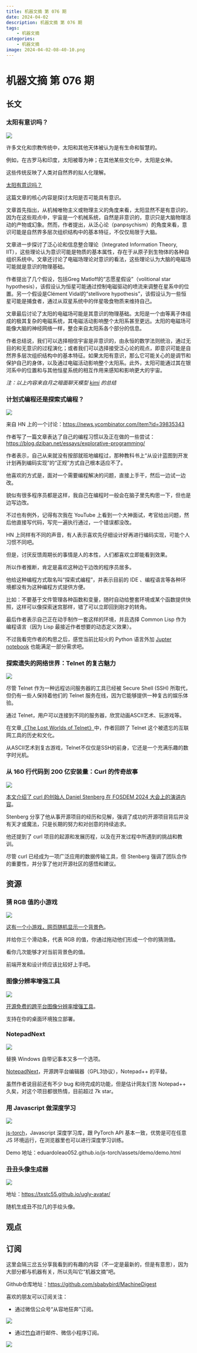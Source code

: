 ```yaml
---
title: 机器文摘 第 076 期
date: 2024-04-02
description: 机器文摘 第 076 期
tags: 
    - 机器文摘
categories:
    - 机器文摘
image: 2024-04-02-08-40-10.png
---
```

# 机器文摘 第 076 期

## 长文
### 太阳有意识吗？
![](2024-04-02-08-40-10.png)

许多文化和宗教传统中，太阳和其他天体被认为是有生命和智慧的。

例如，在古罗马和印度，太阳被尊为神；在其他某些文化中，太阳是女神。

这些传统反映了人类对自然界的拟人化理解。

[太阳有意识吗？](https://www.sheldrake.org/files/pdfs/papers/Is_the_Sun_Conscious.pdf)

这篇文章的核心内容是探讨太阳是否可能具有意识。

文章首先指出，从机械唯物主义或物理主义的角度来看，太阳显然不是有意识的，因为在这些观点中，宇宙是一个机械系统，自然是非意识的，意识只是大脑物理活动的产物或幻象。然而，作者提出，从泛心论（panpsychism）的角度来看，意识可能是自然界多层次组织结构中的基本特征，不仅仅局限于大脑。

文章进一步探讨了泛心论和信息整合理论（Integrated Information Theory, IIT），这些理论认为意识可能是物质的基本属性，存在于从原子到生物体的各种自组织系统中。文章还讨论了电磁场理论对意识的看法，这些理论认为大脑的电磁场可能就是意识的物理基础。

作者提出了几个假设，包括Greg Matloff的“志愿星假设”（volitional star hypothesis），该假设认为恒星可能通过控制电磁驱动的喷流来调整在星系中的位置。另一个假设是Clément Vidal的“stellivore hypothesis”，该假设认为一些恒星可能是捕食者，通过从双星系统中的伴星吸食物质来维持自己。

文章最后讨论了太阳的电磁场可能是其意识的物理基础。太阳是一个由等离子体组成的极其复杂的电磁系统，其电磁活动影响整个太阳系甚至更远。太阳的电磁场可能像大脑的神经网络一样，整合来自太阳系各个部分的信息。

作者总结说，我们可以选择相信宇宙是非意识的，由永恒的数学法则统治，通过无目的和无意识的过程演化；或者我们可以选择接受泛心论的观点，即意识可能是自然界多层次组织结构中的基本特征。如果太阳有意识，那么它可能关心的是调节和保护自己的身体，以及通过电磁活动影响整个太阳系。此外，太阳可能通过其在银河系中的位置和与其他恒星系统的相互作用来感知和影响更大的宇宙。

*注：以上内容来自月之暗面聊天模型 [kimi](https://kimi.moonshot.cn/) 的总结*

### 计划式编程还是探索式编程？
![](2024-04-02-08-40-26.png)

来自 HN 上的一个讨论：https://news.ycombinator.com/item?id=39835343

作者写了一篇文章表达了自己的编程习惯以及正在做的一些尝试：https://blog.dziban.net/essays/explorative-programming/

作者表示，自己从来就没有按部就班地编程过，那种教科书上“从设计蓝图到开发计划再到编码实现”的“正规”方式自己根本适应不了。

他喜欢的方式是，面对一个需要编程解决的问题，直接上手干，然后一边试一边改。

貌似有很多程序员都是这样，我自己在编程时一般会在脑子里先构思一下，但也是边写边改。

不过也有例外，记得有次我在 YouTube 上看到一个大神面试，考官给出问题，然后他直接写代码，写完一遍执行通过，一个错误都没改。

HN 上同样有不同的声音，有人表示喜欢先仔细设计好再进行编码实现，可能个人习惯不同吧。

但是，讨厌反馈周期长的事情是人的本性，人们都喜欢立即能看到效果。

所以作者推断，肯定是喜欢这种边干边改的程序员居多。

他给这种编程方式取名叫“探索式编程”，并表示目前的 IDE 、编程语言等各种环境都没有为这种编程方式提供方便。

比如：不要基于文件管理各种函数和变量，随时自动给整套环境或某个函数提供快照，这样可以像探索迷宫那样，错了可以立即回到刚才的转角。

最后作者表示自己正在动手制作一套这样的环境，并且选择 Common Lisp 作为编程语言（因为 Lisp 最接近作者想要的动态定义效果）。

不过我看完作者的构思之后，感觉当前比较火的 Python 语言外加 [Jupter notebook](https://www.dataschool.io/jupyter-and-ipython-terminology/) 也能满足一部分需求吧。

### 探索遗失的网络世界：Telnet 的复古魅力
![](2024-04-02-08-40-43.png)

尽管 Telnet 作为一种远程访问服务器的工具已经被 Secure Shell (SSH) 所取代，但仍有一些人保持着他们的 Telnet 服务在线，因为它能够提供一种复古的娱乐体验。 

通过 Telnet，用户可以连接到不同的服务器，欣赏动画ASCII艺术、玩游戏等。

在文章[《The Lost Worlds of Telnet》](https://thenewstack.io/the-lost-worlds-of-telnet/)中，作者回顾了 Telnet 这个被遗忘的互联网工具的历史和文化。

从ASCII艺术到复古游戏，Telnet不仅仅是SSH的前身，它还是一个充满乐趣的数字时光机。

### 从 160 行代码到 200 亿安装量：Curl 的传奇故事
![](2024-04-02-08-41-08.png)

[本文介绍了 curl 的创始人 Daniel Stenberg 在 FOSDEM 2024 大会上的演讲内容](https://www.infoq.cn/article/fEABoclZW0Fswu2g5Vvu)。

Stenberg 分享了他从事开源项目的经历和见解，强调了成功的开源项目背后并没有天才或魔法，只是长期的努力和对创意的持续追求。

他还提到了 curl 项目的起源和发展历程，以及在开发过程中所遇到的挑战和教训。

尽管 curl 已经成为一项广泛应用的数据传输工具，但 Stenberg 强调了团队合作的重要性，并分享了他对开源社区的感悟和建议。

## 资源

### 猜 RGB 值的小游戏
![](2024-04-02-08-41-24.png)

[这有一个小游戏，网页随机显示一个背景色](https://susam.net/myrgb.html)。

并给你三个滑动条，代表 RGB 的值，你通过拖动他们形成一个你的猜测值。

看你几次能够才对当前背景色的值。

前端开发和设计师应该比较好上手吧。 ​​​

### 图像分辨率增强工具
![](2024-04-02-08-41-34.png)

[开源免费的跨平台图像分辨率增强工具](https://github.com/upscayl/upscayl)。

支持在你的桌面环境独立部署。 ​​​

### NotepadNext
![](2024-04-02-08-41-48.png)

替换 Windows 自带记事本又多一个选项。

[NotepadNext](https://github.com/dail8859/NotepadNext)，开源跨平台编辑器（GPL3协议），Notepad++ 的平替。

虽然作者说目前还有不少 bug 和待完成的功能，但是估计网友们苦 Notepad++ 久矣，对这个项目都很热情，目前超过 7k star。 ​​​

### 用 Javascript 做深度学习
![](2024-04-02-08-42-00.png)

[js-torch](https://github.com/eduardoleao052/js-torch)，Javascript 深度学习库，跟 PyTorch API 基本一致，优势是可在任意 JS 环境运行，在浏览器里也可以进行深度学习训练。

Demo 地址：eduardoleao052.github.io/js-torch/assets/demo/demo.html ​​​

### 丑丑头像生成器
![](2024-04-02-08-42-13.png)

地址：https://txstc55.github.io/ugly-avatar/

随机生成丑不拉几的手绘头像。 ​​​

## 观点

## 订阅
这里会隔三岔五分享我看到的有趣的内容（不一定是最新的，但是有意思），因为大部分都与机器有关，所以先叫它“机器文摘”吧。

Github仓库地址：https://github.com/sbabybird/MachineDigest

喜欢的朋友可以订阅关注：

- 通过微信公众号“从容地狂奔”订阅。

![](../weixin.jpg)

- 通过[竹白](https://zhubai.love/)进行邮件、微信小程序订阅。

![](../zhubai.jpg)